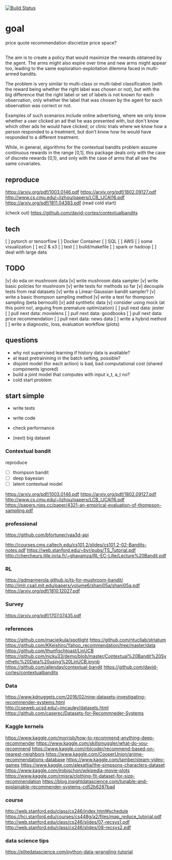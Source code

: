 [![Build Status](https://travis-ci.com/dhfromkorea/contextual-bandit-recommender.svg?token=LpCqnxSYFM2Cg2x3ixjz&branch=master)](https://travis-ci.com/dhfromkorea/contextual-bandit-recommender)

# goal
price quote recommendation
discretize price space?

##
The aim is to create a policy that would maximize the rewards obtained by the agent. The arms might also expire over time and new arms might appear too, leading to the same exploration-exploitation dilemma faced in multi-armed bandits.

The problem is very similar to multi-class or multi-label classification (with the reward being whether the right label was chosen or not), but with the big difference that the right label or set of labels is not known for each observation, only whether the label that was chosen by the agent for each observation was correct or not.

Examples of such scenarios include online advertising, where we only know whether a user clicked an ad that he was presented with, but don't know which other ads he would have clicked; or clinic trials where we know how a person responded to a treatment, but don't know how he would have responded to a different treatment.

While, in general, algorithms for the contextual bandits problem assume continuous rewards in the range [0,1], this package deals only with the case of discrete rewards {0,1}, and only with the case of arms that all see the same covariates.

## reproduce
https://arxiv.org/pdf/1003.0146.pdf
https://arxiv.org/pdf/1802.09127.pdf
http://www.cs.cmu.edu/~lizhou/papers/LCB_IJCAI16.pdf
https://arxiv.org/pdf/1811.04383.pdf
(read cold start)

(check out)
https://github.com/david-cortes/contextualbandits

## tech
[ ] pytorch or tensorflow
[ ] Docker Container
[ ] SQL
[ ] AWS
[ ] some visualization
[ ] ec2 & s3
[ ] test
[ ] build/makefile
[ ] spark or hadoop
[ ] deal with large data

## TODO
[v] do eda on mushroom data
[v] write mushroom data sampler
[v] write basic policies for mushroom
[v] write tests for methods so far
[v] decouple tests from real datasets
[v] write a Linear-Gaussian bandit sampler?
[v] write a basic thompson sampling method
[v] write a test for thompson sampling (beta bernoulli)
[v] add synthetic data
[v] consider using mock (at this point no!, arguing from premature optimization)
[ ] pull next data: jester
[ ] pull next data: movielens
[ ] pull next data: goodbooks
[ ] pull next data: price recommendation
[ ] pull next data: news data
[ ] write a hybrid method
[ ] write a diagnostic, loss, evaluation workflow (plots)
    

## questions
- why not supervised learning if history data is available?
- at least pretrainining in the batch setting, possible?
- disjoint model (for each action) is bad, bad computational cost (shared components ignored)
- build a joint model that computes with input x_t, a_t no?
- cold start problem

## start simple
- write tests
- write code
- check performance

- (next) big dataset

### Contextual bandit
reproduce
- [ ] thompson bandit
- [ ] deep bayesian
- [ ] latent contextual model

https://arxiv.org/pdf/1003.0146.pdf
https://arxiv.org/pdf/1802.09127.pdf
http://www.cs.cmu.edu/~lizhou/papers/LCB_IJCAI16.pdf
https://papers.nips.cc/paper/4321-an-empirical-evaluation-of-thompson-sampling.pdf

### professional
https://github.com/bfortuner/vaa3d-api



http://courses.cms.caltech.edu/cs101.2/slides/cs101.2-02-Bandits-notes.pdf
https://web.stanford.edu/~bvr/pubs/TS_Tutorial.pdf
http://chercheurs.lille.inria.fr/~ghavamza/RL-EC-Lille/Lecture%20Bandit.pdf


### RL
https://gdmarmerola.github.io/ts-for-mushroom-bandit/
http://jmlr.csail.mit.edu/papers/volume6/shani05a/shani05a.pdf
https://arxiv.org/pdf/1810.12027.pdf

### Survey
https://arxiv.org/pdf/1707.07435.pdf

### references
https://github.com/maciejkula/spotlight
https://github.com/ntucllab/striatum
https://github.com/KKeishiro/Yahoo_recommendation/tree/master/data
https://github.com/thunfischtoast/LinUCB
https://github.com/nicku33/demo/blob/master/Contextual%20Bandit%20Synthetic%20Data%20using%20LinUCB.ipynb
https://github.com/allenday/contextual-bandit
https://github.com/david-cortes/contextualbandits

### Data
https://www.kdnuggets.com/2016/02/nine-datasets-investigating-recommender-systems.html
http://cseweb.ucsd.edu/~jmcauley/datasets.html
https://github.com/caserec/Datasets-for-Recommneder-Systems

### Kaggle kernels
https://www.kaggle.com/morrisb/how-to-recommend-anything-deep-recommender
https://www.kaggle.com/skillsmuggler/what-do-you-recommend
https://www.kaggle.com/rblcoder/recommend-based-on-nearest-neighbors
https://www.kaggle.com/CooperUnion/anime-recommendations-database
https://www.kaggle.com/tamber/steam-video-games
https://www.kaggle.com/alexattia/the-simpsons-characters-dataset
https://www.kaggle.com/jrobischon/wikipedia-movie-plots
https://www.kaggle.com/rmisra/clothing-fit-dataset-for-size-recommendation
https://blog.insightdatascience.com/tunable-and-explainable-recommender-systems-cd52b6287bad

### course
http://web.stanford.edu/class/cs246/index.html#schedule
https://hci.stanford.edu/courses/cs448g/a2/files/map_reduce_tutorial.pdf
http://web.stanford.edu/class/cs246/slides/07-recsys1.pdf
http://web.stanford.edu/class/cs246/slides/08-recsys2.pdf


### data science tips
https://elitedatascience.com/python-data-wrangling-tutorial
